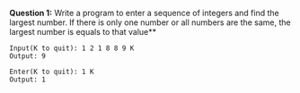 **Question 1:** Write a program to enter a sequence of integers and find the largest number. If there is only one number or all numbers are the same, the largest number is equals to that value**
```
Input(K to quit): 1 2 1 8 8 9 K 
Output: 9
```
```
Enter(K to quit): 1 K 
Output: 1
```
